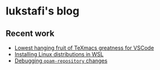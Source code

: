 # lukstafi's blog

## Recent work

- [Lowest hanging fruit of TeXmacs greatness for VSCode](notes/VSCode_extension_WYSIWYG_KaTeX.md)
- [Installing Linux distributions in WSL](notes/WSL_install_new_distro.md)
- [Debugging `opam-repository` changes](notes/Debugging_opam_repository_changes.md)